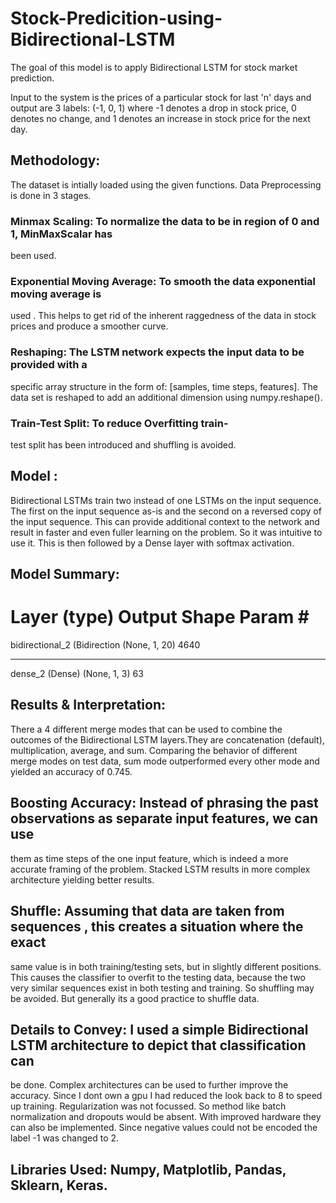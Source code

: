 # Stock-Predicition-using-Bidirectional-LSTM
The goal of this model is to apply Bidirectional LSTM for stock market prediction. 

Input to the system is the prices of a particular stock for last 'n' days and output are 3 labels: (-1, 0, 1) where -1 denotes a drop in stock price, 0 denotes no change, and 1 denotes an increase in stock price for the next day.

## Methodology: 
The dataset is intially loaded using the given functions. Data Preprocessing is done
in 3 stages. 
### Minmax Scaling: To normalize the data to be in region of 0 and 1, MinMaxScalar has
been used. 
### Exponential Moving Average: To smooth the data exponential moving average is
used . This helps to get rid of the inherent raggedness of the data in stock prices and produce a
smoother curve. 
### Reshaping: The LSTM network expects the input data to be provided with a
specific array structure in the form of: [samples, time steps, features]. The data set is reshaped to
add an additional dimension using numpy.reshape(). 
### Train-Test Split: To reduce Overfitting train-
test split has been introduced and shuffling is avoided.

## Model : 
Bidirectional LSTMs train two instead of one LSTMs on the input sequence. The first on
the input sequence as-is and the second on a reversed copy of the input sequence. This can provide
additional context to the network and result in faster and even fuller learning on the problem. So it
was intuitive to use it. This is then followed by a Dense layer with softmax activation.
## Model Summary:
Layer (type)
Output Shape
Param #
=================================================================
bidirectional_2 (Bidirection (None, 1, 20)
4640
_________________________________________________________________
dense_2 (Dense)
(None, 1, 3)
63
## Results & Interpretation: 
There a 4 different merge modes that can be used to combine the
outcomes of the Bidirectional LSTM layers.They are concatenation (default), multiplication,
average, and sum. Comparing the behavior of different merge modes on test data, sum mode
outperformed every other mode and yielded an accuracy of 0.745.

## Boosting Accuracy: Instead of phrasing the past observations as separate input features, we can use
them as time steps of the one input feature, which is indeed a more accurate framing of the problem.
Stacked LSTM results in more complex architecture yielding better results.

## Shuffle: Assuming that data are taken from sequences , this creates a situation where the exact
same value is in both training/testing sets, but in slightly different positions. This causes the
classifier to overfit to the testing data, because the two very similar sequences exist in both testing
and training. So shuffling may be avoided. But generally its a good practice to shuffle data.

## Details to Convey: I used a simple Bidirectional LSTM architecture to depict that classification can
be done. Complex architectures can be used to further improve the accuracy. Since I dont own a gpu
I had reduced the look back to 8 to speed up training. Regularization was not focussed. So method
like batch normalization and dropouts would be absent. With improved hardware they can also be
implemented. Since negative values could not be encoded the label -1 was changed to 2.

## Libraries Used: Numpy, Matplotlib, Pandas, Sklearn, Keras.
